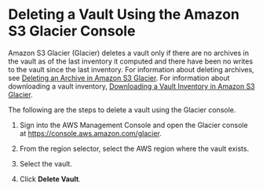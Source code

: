# Deleting a Vault Using the Amazon S3 Glacier Console<a name="deleting-vaults-console"></a>

Amazon S3 Glacier \(Glacier\) deletes a vault only if there are no archives in the vault as of the last inventory it computed and there have been no writes to the vault since the last inventory\. For information about deleting archives, see [Deleting an Archive in Amazon S3 Glacier](deleting-an-archive.md)\. For information about downloading a vault inventory, [Downloading a Vault Inventory in Amazon S3 Glacier](vault-inventory.md)\. 

The following are the steps to delete a vault using the Glacier console\.

1. Sign into the AWS Management Console and open the Glacier console at [https://console\.aws\.amazon\.com/glacier](https://console.aws.amazon.com/glacier)\.

1. From the region selector, select the AWS region where the vault exists\.

1. Select the vault\. 

1. Click **Delete Vault**\. 